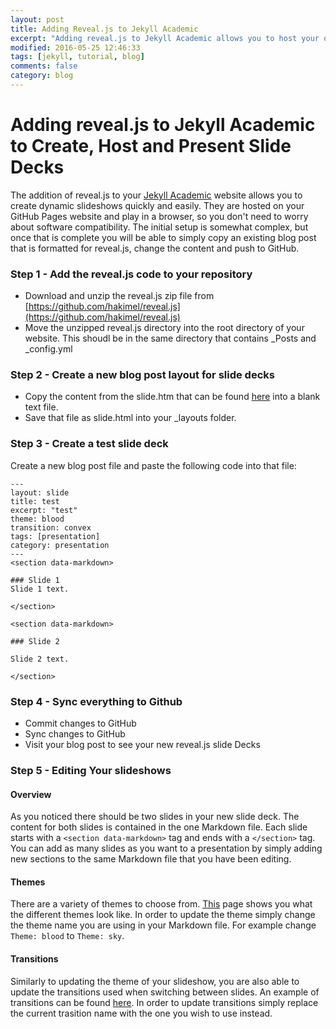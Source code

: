 ```yaml
---
layout: post
title: Adding Reveal.js to Jekyll Academic
excerpt: "Adding reveal.js to Jekyll Academic allows you to host your own dynamic slide show right from your GitHub Pages website."
modified: 2016-05-25 12:46:33
tags: [jekyll, tutorial, blog]
comments: false
category: blog
---
```


# Adding reveal.js to Jekyll Academic to Create, Host and Present Slide Decks

The addition of reveal.js to your [Jekyll Academic](https://github.com/NCSU-Libraries/jekyll-academic) website allows you to create dynamic slideshows quickly and easily. They are hosted on your GitHub Pages website and play in a browser, so you don't need to worry about software compatibility. The initial setup is somewhat complex, but once that is complete you will be able to simply copy an existing blog post that is formatted for reveal.js, change the content and push to GitHub.

### Step 1 - Add the reveal.js code to your repository
- Download and unzip the reveal.js zip file from [https://github.com/hakimel/reveal.js](https://github.com/hakimel/reveal.js)
- Move the unzipped reveal.js directory into the root directory of your website. This shoudl be in the same directory that contains \_Posts and \_config.yml

### Step 2 - Create a new blog post layout for slide decks
- Copy the content from the slide.htm that can be found [here](https://github.com/toddstoffer/toddstoffer.github.io/blob/master/_layouts/slide.html) into a blank text file.
- Save that file as slide.html into your \_layouts folder.

### Step 3 - Create a test slide deck

Create a new blog post file and paste the following code into that file:

    ---
    layout: slide
    title: test
    excerpt: "test"
    theme: blood
    transition: convex
    tags: [presentation]
    category: presentation
    ---
    <section data-markdown>

    ### Slide 1
    Slide 1 text.

    </section>

    <section data-markdown>

    ### Slide 2

    Slide 2 text.

    </section>

### Step 4 - Sync everything to Github
- Commit changes to GitHub
- Sync changes to GitHub
- Visit your blog post to see your new reveal.js slide Decks

### Step 5 - Editing Your slideshows

#### Overview
As you noticed there should be two slides in your new slide deck. The content for both slides is contained in the one Markdown file. Each slide starts with a `<section data-markdown>` tag and ends with a `</section>` tag. You can add as many slides as you want to a presentation by simply adding new sections to the same Markdown file that you have been editing.

#### Themes
There are a variety of themes to choose from. [This](http://lab.hakim.se/reveal-js/#/themes) page shows you what the different themes look like. In order to update the theme simply change the theme name you are using in your Markdown file. For example change `Theme: blood` to `Theme: sky`.

#### Transitions
Similarly to updating the theme of your slideshow, you are also able to update the transitions used when switching between slides. An example of transitions can be found [here](http://lab.hakim.se/reveal-js/#/transitions). In order to update transitions simply replace the current trasition name with the one you wish to use instead.
